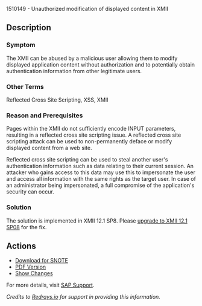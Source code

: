 1510149 - Unauthorized modification of displayed content in XMII

## Description

### Symptom
The XMII can be abused by a malicious user allowing them to modify displayed application content without authorization and to potentially obtain authentication information from other legitimate users.

### Other Terms
Reflected Cross Site Scripting, XSS, XMII

### Reason and Prerequisites
Pages within the XMII do not sufficiently encode INPUT parameters, resulting in a reflected cross site scripting issue. A reflected cross site scripting attack can be used to non-permanently deface or modify displayed content from a web site.

Reflected cross site scripting can be used to steal another user's authentication information such as data relating to their current session. An attacker who gains access to this data may use this to impersonate the user and access all information with the same rights as the target user. In case of an administrator being impersonated, a full compromise of the application's security can occur.

### Solution
The solution is implemented in XMII 12.1 SP8. Please [upgrade to XMII 12.1 SP08](https://me.sap.com/notes/0001510149/D) for the fix.

## Actions
- [Download for SNOTE](https://notesdownloads.sap.com/note/0040000017098172017)
- [PDF Version](https://userapps.support.sap.com/sap/support/sfm/notes/print/0001510149?language=en-US&token=32D724405CE6014EE01F3B2DB40DD71F)
- [Show Changes](https://me.sap.com/notesLatestChanges/0001510149/E/diff)

For more details, visit [SAP Support](https://me.sap.com/).

*Credits to [Redrays.io](https://redrays.io) for support in providing this information.*